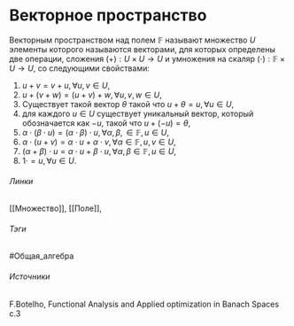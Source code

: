# Векторное пространство
Векторным пространством над полем $\mathbb{F}$ называют множество $U$ элементы которого называются векторами, для которых определены две операции, сложения $(+):U\times U\rightarrow U$ и умножения на скаляр $(\cdot):\mathbb{F}\times U\rightarrow U$, со следующими свойствами:
1. $u+v=v+u,\forall u,v\in U$,
2. $u+(v+w)=(u+v)+w,\forall u,v,w\in U$,
3. Существует такой вектор $\theta$ такой что $u+\theta=u,\forall u\in U$,
4. для каждого $u\in U$ существует уникальный вектор, который обозначается как $-u$, такой что $u+(-u)=\theta$,
5. $\alpha\cdot(\beta\cdot u)=(\alpha\cdot\beta)\cdot u,\forall\alpha,\beta,\in\mathbb{F},u\in U$,
6. $\alpha\cdot(u+v)=\alpha\cdot u+\alpha\cdot v,\forall\alpha\in\mathbb{F},u,v\in U$,
7. $(\alpha+\beta)\cdot u=\alpha\cdot u+\beta\cdot u,\forall\alpha,\beta\in\mathbb{F},u\in U$,
8. $1\cdot=u,\forall u\in U$.

###### Линки
 [[Множество]],
 [[Поле]],
###### Тэги
 #Общая_алгебра
###### Источники
 F.Botelho, Functional Analysis and Applied optimization in Banach Spaces с.3